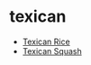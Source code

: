 # texican

 * [Texican Rice](index/t/texican-rice-2669.json)
 * [Texican Squash](index/t/texican-squash.json)
